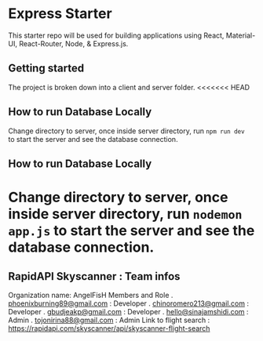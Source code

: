 # Express Starter

This starter repo will be used for building applications using React, Material-UI, React-Router, Node, & Express.js.

## Getting started

The project is broken down into a client and server folder.
<<<<<<< HEAD

## How to run Database Locally
Change directory to server, once inside server directory, run
`npm run dev ` to start the server and see the database connection. 

## How to run Database Locally
Change directory to server, once inside server directory, run
`nodemon app.js` to start the server and see the database connection. 
=======
## RapidAPI Skyscanner : Team infos
Organization name: AngelFisH
Members and Role
    . phoenixburning89@gmail.com : Developer
    . chinoromero213@gmail.com : Developer
    . gbudjeakp@gmail.com : Developer
    . hello@sinajamshidi.com : Admin
    . tojonirina88@gmail.com : Admin
Link to flight search : https://rapidapi.com/skyscanner/api/skyscanner-flight-search